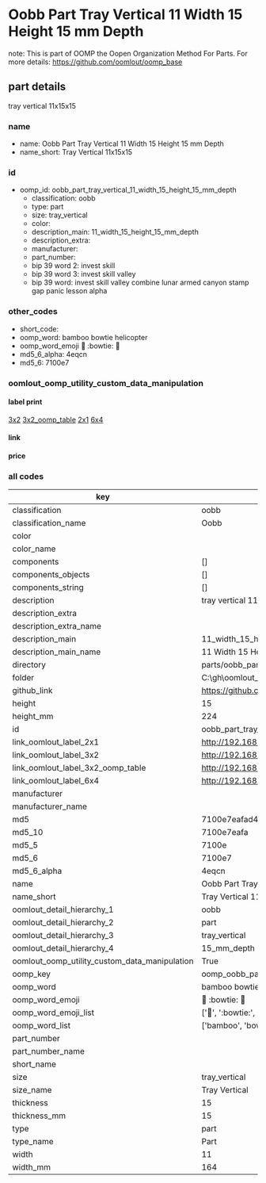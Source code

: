 # Oobb Part Tray Vertical 11 Width 15 Height 15 mm Depth  

note: This is part of OOMP the Oopen Organization Method For Parts. For more details: https://github.com/oomlout/oomp_base

##  part details
  



tray vertical 11x15x15



### name
* name: Oobb Part Tray Vertical 11 Width 15 Height 15 mm Depth
* name_short: Tray Vertical 11x15x15 
### id
* oomp_id: oobb_part_tray_vertical_11_width_15_height_15_mm_depth
  * classification: oobb
  * type: part
  * size: tray_vertical
  * color: 
  * description_main: 11_width_15_height_15_mm_depth
  * description_extra: 
  * manufacturer: 
  * part_number: 
  * bip 39 word 2: invest skill
  * bip 39 word 3: invest skill valley
  * bip 39 word: invest skill valley combine lunar armed canyon stamp gap panic lesson alpha

### other_codes
* short_code: 
* oomp_word: bamboo bowtie helicopter
* oomp_word_emoji :bamboo: :bowtie: :helicopter:
* md5_6_alpha: 4eqcn
* md5_6: 7100e7






### oomlout_oomp_utility_custom_data_manipulation
#### label print
[3x2](http://192.168.1.245:1112/?label=oomp%204eqcn)
[3x2_oomp_table](http://192.168.1.108:1112/?label=oomp%204eqcn)
[2x1](http://192.168.1.242:1112/?label=oomp%204eqcn)
[6x4](http://192.168.1.55:1112/?label=oomp%204eqcn)    

#### link

                              

#### price







### all codes 
| key | value |  
| --- | --- |  
| classification | oobb |  
| classification_name | Oobb |  
| color |  |  
| color_name |  |  
| components | [] |  
| components_objects | [] |  
| components_string | [] |  
| description | tray vertical 11x15x15 |  
| description_extra |  |  
| description_extra_name |  |  
| description_main | 11_width_15_height_15_mm_depth |  
| description_main_name | 11 Width 15 Height 15 mm Depth |  
| directory | parts/oobb_part_tray_vertical_11_width_15_height_15_mm_depth |  
| folder | C:\gh\oomlout_oobb_version_4_generated_parts\parts\oobb_part_tray_vertical_11_width_15_height_15_mm_depth |  
| github_link | https://github.com/oomlout/oomlout_oomp_part_src/tree/main/parts/oobb_part_tray_vertical_11_width_15_height_15_mm_depth |  
| height | 15 |  
| height_mm | 224 |  
| id | oobb_part_tray_vertical_11_width_15_height_15_mm_depth |  
| link_oomlout_label_2x1 | http://192.168.1.242:1112/?label=oomp%204eqcn |  
| link_oomlout_label_3x2 | http://192.168.1.245:1112/?label=oomp%204eqcn |  
| link_oomlout_label_3x2_oomp_table | http://192.168.1.108:1112/?label=oomp%204eqcn |  
| link_oomlout_label_6x4 | http://192.168.1.55:1112/?label=oomp%204eqcn |  
| manufacturer |  |  
| manufacturer_name |  |  
| md5 | 7100e7eafad464382f4282dfe1f29baf |  
| md5_10 | 7100e7eafa |  
| md5_5 | 7100e |  
| md5_6 | 7100e7 |  
| md5_6_alpha | 4eqcn |  
| name | Oobb Part Tray Vertical 11 Width 15 Height 15 mm Depth |  
| name_short | Tray Vertical 11x15x15  |  
| oomlout_detail_hierarchy_1 | oobb |  
| oomlout_detail_hierarchy_2 | part |  
| oomlout_detail_hierarchy_3 | tray_vertical |  
| oomlout_detail_hierarchy_4 | 15_mm_depth |  
| oomlout_oomp_utility_custom_data_manipulation | True |  
| oomp_key | oomp_oobb_part_tray_vertical_11_width_15_height_15_mm_depth |  
| oomp_word | bamboo bowtie helicopter |  
| oomp_word_emoji | :bamboo: :bowtie: :helicopter: |  
| oomp_word_emoji_list | [':bamboo:', ':bowtie:', ':helicopter:'] |  
| oomp_word_list | ['bamboo', 'bowtie', 'helicopter'] |  
| part_number |  |  
| part_number_name |  |  
| short_name |  |  
| size | tray_vertical |  
| size_name | Tray Vertical |  
| thickness | 15 |  
| thickness_mm | 15 |  
| type | part |  
| type_name | Part |  
| width | 11 |  
| width_mm | 164 |  
